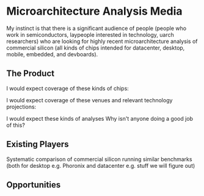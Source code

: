 # Microarchitecture Analysis Media

My instinct is that there is a significant audience of people (people who work in semiconductors, laypeople interested in technology, uarch researchers) who are looking for highly recent microarchitecture analysis of commercial silicon (all kinds of chips intended for datacenter, desktop, mobile, embedded, and devboards).

## The Product

I would expect coverage of these kinds of chips:

I would expect coverage of these venues and relevant technology projections:

I would expect these kinds of analyses
Why isn't anyone doing a good job of this?

## Existing Players

Systematic comparison of commercial silicon running similar benchmarks (both for desktop e.g. Phoronix and datacenter e.g. stuff we will figure out)

## Opportunities
